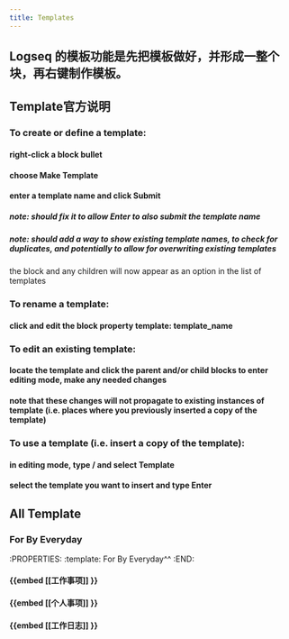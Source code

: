 ```yaml
---
title: Templates
---
```


## Logseq 的模板功能是先把模板做好，并形成一整个块，再右键制作模板。
## Template官方说明
### To create or define a template:
#### right-click a block bullet
#### choose Make Template
#### enter a template name and click Submit
##### note: should fix it to allow Enter to also submit the template name
##### note: should add a way to show existing template names, to check for duplicates, and potentially to allow for overwriting existing templates
the block and any children will now appear as an option in the list of templates
### To rename a template:
#### click and edit the block property template: template_name
### To edit an existing template:
#### locate the template and click the parent and/or child blocks to enter editing mode, make any needed changes
#### note that these changes will not propagate to existing instances of template (i.e. places where you previously inserted a copy of the template)
### To use a template (i.e. insert a copy of the template):
#### in editing mode, type / and select Template
#### select the template you want to insert and type Enter
## All Template
### For By Everyday
:PROPERTIES:
:template: For By Everyday^^
:END:
#### {{embed [[工作事项]] }}
#### {{embed [[个人事项]] }}
#### {{embed [[工作日志]] }}
####

